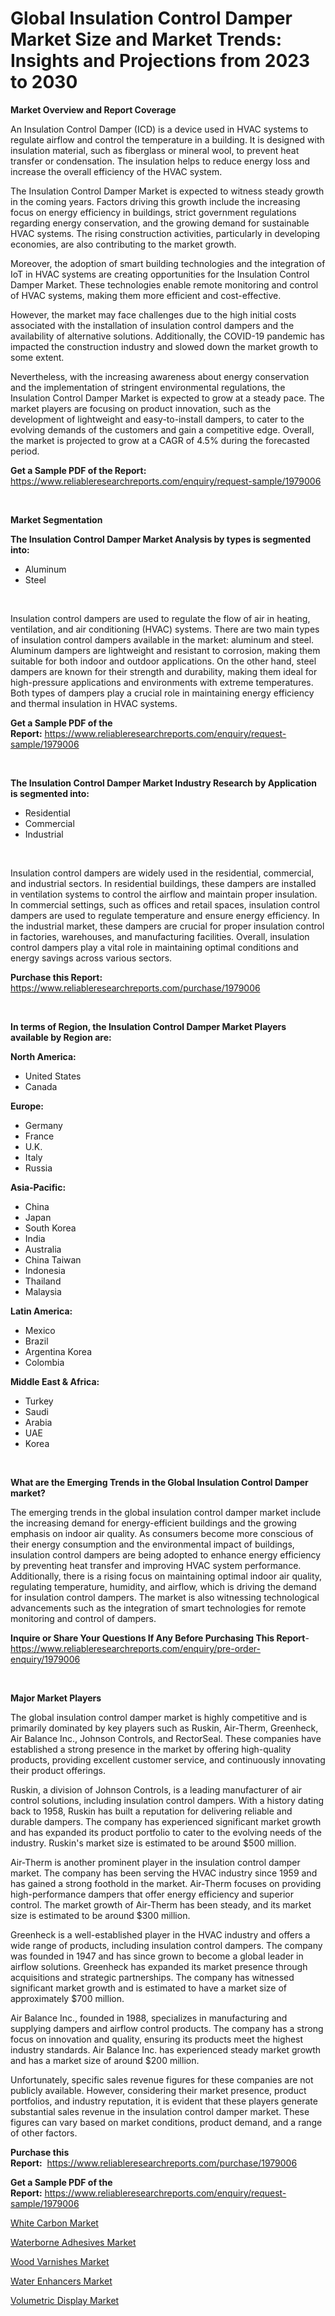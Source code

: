 <p><h1>Global Insulation Control Damper Market Size and Market Trends: Insights and Projections from 2023 to 2030</h1></p><p><strong>Market Overview and Report Coverage</strong></p>
<p><p>An Insulation Control Damper (ICD) is a device used in HVAC systems to regulate airflow and control the temperature in a building. It is designed with insulation material, such as fiberglass or mineral wool, to prevent heat transfer or condensation. The insulation helps to reduce energy loss and increase the overall efficiency of the HVAC system.</p><p>The Insulation Control Damper Market is expected to witness steady growth in the coming years. Factors driving this growth include the increasing focus on energy efficiency in buildings, strict government regulations regarding energy conservation, and the growing demand for sustainable HVAC systems. The rising construction activities, particularly in developing economies, are also contributing to the market growth.</p><p>Moreover, the adoption of smart building technologies and the integration of IoT in HVAC systems are creating opportunities for the Insulation Control Damper Market. These technologies enable remote monitoring and control of HVAC systems, making them more efficient and cost-effective.</p><p>However, the market may face challenges due to the high initial costs associated with the installation of insulation control dampers and the availability of alternative solutions. Additionally, the COVID-19 pandemic has impacted the construction industry and slowed down the market growth to some extent.</p><p>Nevertheless, with the increasing awareness about energy conservation and the implementation of stringent environmental regulations, the Insulation Control Damper Market is expected to grow at a steady pace. The market players are focusing on product innovation, such as the development of lightweight and easy-to-install dampers, to cater to the evolving demands of the customers and gain a competitive edge. Overall, the market is projected to grow at a CAGR of 4.5% during the forecasted period.</p></p>
<p><strong>Get a Sample PDF of the Report:</strong> <a href="https://www.reliableresearchreports.com/enquiry/request-sample/1979006">https://www.reliableresearchreports.com/enquiry/request-sample/1979006</a></p>
<p>&nbsp;</p>
<p><strong>Market Segmentation</strong></p>
<p><strong>The Insulation Control Damper Market Analysis by types is segmented into:</strong></p>
<p><ul><li>Aluminum</li><li>Steel</li></ul></p>
<p>&nbsp;</p>
<p><p>Insulation control dampers are used to regulate the flow of air in heating, ventilation, and air conditioning (HVAC) systems. There are two main types of insulation control dampers available in the market: aluminum and steel. Aluminum dampers are lightweight and resistant to corrosion, making them suitable for both indoor and outdoor applications. On the other hand, steel dampers are known for their strength and durability, making them ideal for high-pressure applications and environments with extreme temperatures. Both types of dampers play a crucial role in maintaining energy efficiency and thermal insulation in HVAC systems.</p></p>
<p><strong>Get a Sample PDF of the Report:</strong>&nbsp;<a href="https://www.reliableresearchreports.com/enquiry/request-sample/1979006">https://www.reliableresearchreports.com/enquiry/request-sample/1979006</a></p>
<p>&nbsp;</p>
<p><strong>The Insulation Control Damper Market Industry Research by Application is segmented into:</strong></p>
<p><ul><li>Residential</li><li>Commercial</li><li>Industrial</li></ul></p>
<p>&nbsp;</p>
<p><p>Insulation control dampers are widely used in the residential, commercial, and industrial sectors. In residential buildings, these dampers are installed in ventilation systems to control the airflow and maintain proper insulation. In commercial settings, such as offices and retail spaces, insulation control dampers are used to regulate temperature and ensure energy efficiency. In the industrial market, these dampers are crucial for proper insulation control in factories, warehouses, and manufacturing facilities. Overall, insulation control dampers play a vital role in maintaining optimal conditions and energy savings across various sectors.</p></p>
<p><strong>Purchase this Report:</strong>&nbsp; <a href="https://www.reliableresearchreports.com/purchase/1979006">https://www.reliableresearchreports.com/purchase/1979006</a></p>
<p>&nbsp;</p>
<p><strong>In terms of Region, the Insulation Control Damper Market Players available by Region are:</strong></p>
<p>
    <p> <strong> North America: </strong>
        <ul>
            <li>United States</li>
            <li>Canada</li>
        </ul>
        </p> 
    <p> <strong> Europe: </strong>
        <ul>
            <li>Germany</li>
            <li>France</li>
            <li>U.K.</li>
            <li>Italy</li>
            <li>Russia</li>
        </ul>
        </p> 
    <p> <strong> Asia-Pacific: </strong>
        <ul>
            <li>China</li>
            <li>Japan</li>
            <li>South Korea</li>
            <li>India</li>
            <li>Australia</li>
            <li>China Taiwan</li>
            <li>Indonesia</li>
            <li>Thailand</li>
            <li>Malaysia</li>
        </ul>
        </p> 
    <p> <strong> Latin America: </strong>
        <ul>
            <li>Mexico</li>
            <li>Brazil</li>
            <li>Argentina Korea</li>
            <li>Colombia</li>
        </ul>
        </p> 
    <p> <strong> Middle East & Africa: </strong>
        <ul>
            <li>Turkey</li>
            <li>Saudi</li>
            <li>Arabia</li>
            <li>UAE</li>
            <li>Korea</li>
        </ul>
    </p>
    </p>
<p>&nbsp;</p>
<p><strong>What are the Emerging Trends in the Global Insulation Control Damper market?</strong></p>
<p><p>The emerging trends in the global insulation control damper market include the increasing demand for energy-efficient buildings and the growing emphasis on indoor air quality. As consumers become more conscious of their energy consumption and the environmental impact of buildings, insulation control dampers are being adopted to enhance energy efficiency by preventing heat transfer and improving HVAC system performance. Additionally, there is a rising focus on maintaining optimal indoor air quality, regulating temperature, humidity, and airflow, which is driving the demand for insulation control dampers. The market is also witnessing technological advancements such as the integration of smart technologies for remote monitoring and control of dampers.</p></p>
<p><strong>Inquire or Share Your Questions If Any Before Purchasing This Report</strong>- <a href="https://www.reliableresearchreports.com/enquiry/pre-order-enquiry/1979006">https://www.reliableresearchreports.com/enquiry/pre-order-enquiry/1979006</a></p>
<p>&nbsp;</p>
<p><strong>Major Market Players</strong></p>
<p><p>The global insulation control damper market is highly competitive and is primarily dominated by key players such as Ruskin, Air-Therm, Greenheck, Air Balance Inc., Johnson Controls, and RectorSeal. These companies have established a strong presence in the market by offering high-quality products, providing excellent customer service, and continuously innovating their product offerings.</p><p>Ruskin, a division of Johnson Controls, is a leading manufacturer of air control solutions, including insulation control dampers. With a history dating back to 1958, Ruskin has built a reputation for delivering reliable and durable dampers. The company has experienced significant market growth and has expanded its product portfolio to cater to the evolving needs of the industry. Ruskin's market size is estimated to be around $500 million.</p><p>Air-Therm is another prominent player in the insulation control damper market. The company has been serving the HVAC industry since 1959 and has gained a strong foothold in the market. Air-Therm focuses on providing high-performance dampers that offer energy efficiency and superior control. The market growth of Air-Therm has been steady, and its market size is estimated to be around $300 million.</p><p>Greenheck is a well-established player in the HVAC industry and offers a wide range of products, including insulation control dampers. The company was founded in 1947 and has since grown to become a global leader in airflow solutions. Greenheck has expanded its market presence through acquisitions and strategic partnerships. The company has witnessed significant market growth and is estimated to have a market size of approximately $700 million.</p><p>Air Balance Inc., founded in 1988, specializes in manufacturing and supplying dampers and airflow control products. The company has a strong focus on innovation and quality, ensuring its products meet the highest industry standards. Air Balance Inc. has experienced steady market growth and has a market size of around $200 million.</p><p>Unfortunately, specific sales revenue figures for these companies are not publicly available. However, considering their market presence, product portfolios, and industry reputation, it is evident that these players generate substantial sales revenue in the insulation control damper market. These figures can vary based on market conditions, product demand, and a range of other factors.</p></p>
<p><strong>Purchase this Report:</strong>&nbsp;&nbsp;<a href="https://www.reliableresearchreports.com/purchase/1979006">https://www.reliableresearchreports.com/purchase/1979006</a></p>
<p></p>
<p><strong>Get a Sample PDF of the Report:</strong>&nbsp;<a href="https://www.reliableresearchreports.com/enquiry/request-sample/1979006">https://www.reliableresearchreports.com/enquiry/request-sample/1979006</a></p>
<p><p><a href="https://medium.com/@rombilly2345/white-carbon-market-comprehensive-assessment-by-type-application-and-geography-57ab99da6f0f">White Carbon Market</a></p><p><a href="https://medium.com/@jacks0866979/waterborne-adhesives-market-insights-into-market-cagr-market-trends-and-growth-strategies-3865983fb2fa">Waterborne Adhesives Market</a></p><p><a href="https://medium.com/@peatebilly85475/wood-varnishes-market-outlook-industry-overview-and-forecast-2023-to-2030-b63578011611">Wood Varnishes Market</a></p><p><a href="https://medium.com/@nilltanay7548659/water-enhancers-market-share-evolution-and-market-growth-trends-2023-2030-b21edfeb64cb">Water Enhancers Market</a></p><p><a href="https://medium.com/@fitanstorm7845/analyzing-volumetric-display-market-global-industry-perspective-and-forecast-2023-to-2030-e8b6102c0963">Volumetric Display Market</a></p></p>